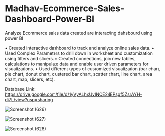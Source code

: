 # Madhav-Ecommerce-Sales-Dashboard-Power-BI
Analyze Ecommerce sales data created are interacting dahsbourd using power BI

•	Created interactive dashboard to track and analyze online sales data.
•	Used Complex Parameters to drill down in worksheet and customization using filters and slicers.
•	Created connections, join new tables, calculations to manipulate data and enable user driven parameters for visualizations.
•	Used different types of customized visualization (bar chart, pie chart, donut chart, clustered bar chart, scatter chart, line chart, area chart, map, slicers, etc).

Database Link: https://drive.google.com/file/d/1yVyALhxUvINCE24EPsgf5ZsrAYH-di7L/view?usp=sharing

![Screenshot (626)](https://github.com/ShubhamDambale/Madhav-Ecommerce-Sales-Dashboard-Power-BI-/assets/99756357/cbdcbd8a-b2bd-4230-9d1b-52a43333416b)


![Screenshot (627)](https://github.com/ShubhamDambale/Madhav-Ecommerce-Sales-Dashboard-Power-BI-/assets/99756357/6cba4614-c8e7-419f-b846-92ff58cfaf42)

![Screenshot (628)](https://github.com/ShubhamDambale/Madhav-Ecommerce-Sales-Dashboard-Power-BI-/assets/99756357/a4256c74-f1ec-48da-a0b2-15c5c1373232)
